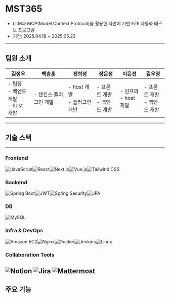 # MST365

- LLM과 MCP(Model Context Protocol)을 활용한 자연어 기반 E2E 자동화 테스트 프로그램
- 기간: 2025.04.18 ~ 2025.05.23

---

## 팀원 소개

| **김정우**                               | **백승훈**                | **전희성**                     | **장은정**                       | **이은선**                       | **김우영**                     |
| ---------------------------------------- | ------------------------- | ------------------------------ | -------------------------------- | -------------------------------- | ------------------------------ |
| - 팀장<br>- 백엔드 개발<br>- host 개발 | - 젠킨스 플러그인 개발| - host 개발 <br>- 플러그인 개발 | - 프론트 개발<br>- 백엔드 개발 | - 인프라<br>- host 개발 | - 프론트 개발<br>- 백엔드 개발 |

---

## 기술 스택

---

### Frontend
<img src="https://img.shields.io/badge/JavaScript-ES6-F7DF1E?style=for-the-badge&logo=JavaScript&logoColor=white" alt="JavaScript"><img src="https://img.shields.io/badge/React-61DAFB?style=for-the-badge&logo=react&logoColor=black" alt="React"><img src="https://img.shields.io/badge/Next.js-000000?style=for-the-badge&logo=nextdotjs&logoColor=white" alt="Next.js"><img src="https://img.shields.io/badge/Vue.js-4FC08D?style=for-the-badge&logo=vue.js&logoColor=white" alt="Vue.js"><img src="https://img.shields.io/badge/Tailwind_CSS-06B6D4?style=for-the-badge&logo=tailwindcss&logoColor=white" alt="Tailwind CSS">

### Backend
<img src="https://img.shields.io/badge/Spring_Boot-6DB33F?style=for-the-badge&logo=springboot&logoColor=white" alt="Spring Boot"><img src="https://img.shields.io/badge/JWT-000000?style=for-the-badge&logo=JSON%20web%20tokens&logoColor=white" alt="JWT"><img src="https://img.shields.io/badge/Spring_Security-6DB33F?style=for-the-badge&logo=springsecurity&logoColor=white" alt="Spring Security"><img src="https://img.shields.io/badge/JPA-59666C?style=for-the-badge&logo=hibernate&logoColor=white" alt="JPA">

### DB
<img src="https://img.shields.io/badge/MySQL-4479A1?style=for-the-badge&logo=mysql&logoColor=white" alt="MySQL">

### Infra & DevOps
<img src="https://img.shields.io/badge/Amazon_EC2-FF9900?style=for-the-badge&logo=amazonaws&logoColor=white" alt="Amazon EC2"><img src="https://img.shields.io/badge/Nginx-009639?style=for-the-badge&logo=nginx&logoColor=white" alt="Nginx"><img src="https://img.shields.io/badge/Docker-2496ED?style=for-the-badge&logo=docker&logoColor=white" alt="Docker"><img src="https://img.shields.io/badge/Jenkins-D24939?style=for-the-badge&logo=jenkins&logoColor=white" alt="Jenkins"><img src="https://img.shields.io/badge/Linux-FCC624?style=for-the-badge&logo=linux&logoColor=black" alt="Linux">

### Collaboration Tools
<img src="https://img.shields.io/badge/Notion-000000?style=for-the-badge&logo=notion&logoColor=white" alt="Notion"> <img src="https://img.shields.io/badge/Jira-0052CC?style=for-the-badge&logo=jira&logoColor=white" alt="Jira"> <img src="https://img.shields.io/badge/Mattermost-0058CC?style=for-the-badge&logo=mattermost&logoColor=white" alt="Mattermost">
---

## 주요 기능




